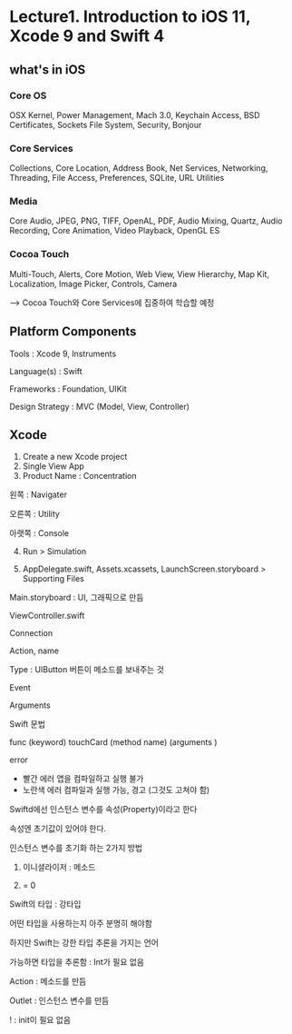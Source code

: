 # Lecture1. Introduction to iOS 11, Xcode 9 and Swift 4

## what's in iOS

### Core OS 

OSX Kernel, Power Management, Mach 3.0, Keychain Access, BSD Certificates, Sockets File System, Security, Bonjour

### Core Services

Collections, Core Location, Address Book, Net Services, Networking, Threading, File Access, Preferences, SQLite, URL Utilities

### Media

Core Audio, JPEG, PNG, TIFF, OpenAL, PDF, Audio Mixing, Quartz, Audio Recording, Core Animation, Video Playback, OpenGL ES

### Cocoa Touch

Multi-Touch, Alerts, Core Motion, Web View, View Hierarchy, Map Kit, Localization, Image Picker, Controls, Camera

--> Cocoa Touch와 Core Services에 집중하여 학습할 예정

## Platform Components

Tools : Xcode 9, Instruments

Language(s) : Swift

Frameworks : Foundation, UIKit

Design Strategy : MVC (Model, View, Controller) 

## Xcode

1. Create a new Xcode project
2. Single View App
3. Product Name : Concentration

왼쪽 : Navigater

오른쪽 : Utility

아랫쪽 : Console

4. Run > Simulation

5. AppDelegate.swift, Assets.xcassets, LaunchScreen.storyboard > Supporting Files

Main.storyboard : UI, 그래픽으로 만듬

ViewController.swift

Connection

Action, name

Type : UIButton 버튼이 메소드를 보내주는 것

Event

Arguments 

Swift 문법 

func (keyword) touchCard (method name) (arguments )

error

- 빨간 에러 앱을 컴파일하고 실행 불가
- 노란색 에러 컴파일과 실행 가능, 경고 (그것도 고쳐야 함)

Swiftd에선 인스턴스 변수를 속성(Property)이라고 한다

속성엔 초기값이 있어야 한다.

인스턴스 변수를 초기화 하는 2가지 방법

1. 이니셜라이저 : 메소드 

2. = 0

Swift의 타입 : 강타입

어떤 타입을 사용하는지 아주 분명히 해야함

하지만 Swift는 강한 타입 추론을 가지는 언어

가능하면 타입을 추론함 : Int가 필요 없음

Action : 메소드를 만듬

Outlet : 인스턴스 변수를 만듬

! : init이 필요 없음

